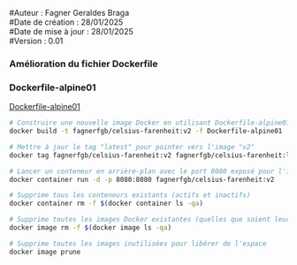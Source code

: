 #Auteur : Fagner Geraldes Braga  
#Date de création : 28/01/2025  
#Date de mise à jour : 28/01/2025  
#Version : 0.01  

### Amélioration du fichier Dockerfile
### Dockerfile-alpine01
[Dockerfile-alpine01](projets/celsius-farenheit/src/Dockerfile-alpine01)

```bash
# Construire une nouvelle image Docker en utilisant Dockerfile-alpine01 et la taguer comme "fagnerfgb/celsius-farenheit:v2"
docker build -t fagnerfgb/celsius-farenheit:v2 -f Dockerfile-alpine01 .

# Mettre à jour le tag "latest" pour pointer vers l'image "v2"
docker tag fagnerfgb/celsius-farenheit:v2 fagnerfgb/celsius-farenheit:latest

# Lancer un conteneur en arrière-plan avec le port 8080 exposé pour l'image "v2"
docker container run -d -p 8080:8080 fagnerfgb/celsius-farenheit:v2

# Supprime tous les conteneurs existants (actifs et inactifs)
docker container rm -f $(docker container ls -qa)

# Supprime toutes les images Docker existantes (quelles que soient leurs balises)
docker image rm -f $(docker image ls -qa)

# Supprime toutes les images inutilisées pour libérer de l'espace
docker image prune
```